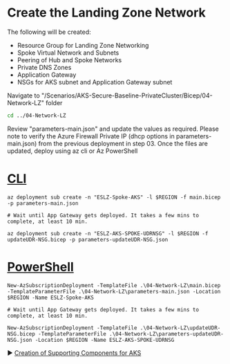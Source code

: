 # Create the Landing Zone Network

The following will be created:

- Resource Group for Landing Zone Networking
- Spoke Virtual Network and Subnets
- Peering of Hub and Spoke Networks
- Private DNS Zones
- Application Gateway
- NSGs for AKS subnet and Application Gateway subnet

Navigate to "/Scenarios/AKS-Secure-Baseline-PrivateCluster/Bicep/04-Network-LZ" folder

```bash
cd ../04-Network-LZ
```

Review "parameters-main.json" and update the values as required. Please note to verify the Azure Firewall Private IP (dhcp options in parameters-main.json) from the previous deployment in step 03. Once the files are updated, deploy using az cli or Az PowerShell

# [CLI](#tab/CLI)

```azurecli
az deployment sub create -n "ESLZ-Spoke-AKS" -l $REGION -f main.bicep -p parameters-main.json

# Wait until App Gateway gets deployed. It takes a few mins to complete, at least 10 min.

az deployment sub create -n "ESLZ-AKS-SPOKE-UDRNSG" -l $REGION -f updateUDR-NSG.bicep -p parameters-updateUDR-NSG.json
```

# [PowerShell](#tab/PowerShell)

```azurepowershell
New-AzSubscriptionDeployment -TemplateFile .\04-Network-LZ\main.bicep -TemplateParameterFile .\04-Network-LZ\parameters-main.json -Location $REGION -Name ESLZ-Spoke-AKS

# Wait until App Gateway gets deployed. It takes a few mins to complete, at least 10 min.

New-AzSubscriptionDeployment -TemplateFile .\04-Network-LZ\updateUDR-NSG.bicep -TemplateParameterFile .\04-Network-LZ\parameters-updateUDR-NSG.json -Location $REGION -Name ESLZ-AKS-SPOKE-UDRNSG
```

:arrow_forward: [Creation of Supporting Components for AKS](./05-aks-supporting.md)

